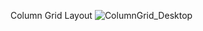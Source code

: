 Column Grid Layout
![ColumnGrid_Desktop](https://user-images.githubusercontent.com/75909425/210667620-2ee1441b-caab-40fa-9f55-56f934156b01.png)
